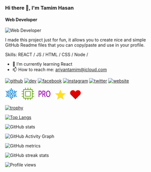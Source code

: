 ### Hi there 👋, I'm Tamim Hasan
#### Web Developer
![Web Developer](https://scontent.fdac68-1.fna.fbcdn.net/v/t39.30808-6/320019962_1231655280781787_4872178711854131663_n.jpg?_nc_cat=108&ccb=1-7&_nc_sid=730e14&_nc_eui2=AeHEEhh8YjGGPIQQmLm-qAl8DrOnvJ8QUCwOs6e8nxBQLMe_L3s8UcldZp7bS3w6kAcwjg_qOboKLjLTnkx25BpF&_nc_ohc=_1NvZyVnZEoAX8kr2Aj&_nc_zt=23&_nc_ht=scontent.fdac68-1.fna&oh=00_AfDWetdBr40uRzSZV84zkRPPx9WvBMaIF3iHQtGSYd0_oA&oe=6417464A)

I made this project just for fun, it allows you to create nice and simple GitHub Readme files that you can copy/paste and use in your profile.

Skills: REACT / JS / HTML / CSS / Node / 

- 🌱 I’m currently learning React 
- 📫 How to reach me: ariyantamim@icloud.com 


[<img src='https://cdn.jsdelivr.net/npm/simple-icons@3.0.1/icons/github.svg' alt='github' height='40'>](https://github.com/https://github.com/tamimhasandev/)  [<img src='https://cdn.jsdelivr.net/npm/simple-icons@3.0.1/icons/dev-dot-to.svg' alt='dev' height='40'>](https://dev.to/https://dev.to/tamimhasan)  [<img src='https://cdn.jsdelivr.net/npm/simple-icons@3.0.1/icons/facebook.svg' alt='facebook' height='40'>](https://www.facebook.com/https://web.facebook.com/ariyantamimofficial/)  [<img src='https://cdn.jsdelivr.net/npm/simple-icons@3.0.1/icons/instagram.svg' alt='instagram' height='40'>](https://www.instagram.com/https://www.instagram.com/ariyantamimofficial//)  [<img src='https://cdn.jsdelivr.net/npm/simple-icons@3.0.1/icons/twitter.svg' alt='twitter' height='40'>](https://twitter.com/https://twitter.com/ariyantamimbd)  [<img src='https://cdn.jsdelivr.net/npm/simple-icons@3.0.1/icons/icloud.svg' alt='website' height='40'>](https://www.gizbird.com)  

<a href='https://archiveprogram.github.com/'><img src='https://raw.githubusercontent.com/acervenky/animated-github-badges/master/assets/acbadge.gif' width='40' height='40'></a> <a href='https://docs.github.com/en/developers'><img src='https://raw.githubusercontent.com/acervenky/animated-github-badges/master/assets/devbadge.gif' width='40' height='40'></a> <a href='https://github.com/pricing'><img src='https://raw.githubusercontent.com/acervenky/animated-github-badges/master/assets/pro.gif' width='40' height='40'></a> <a href='https://stars.github.com/'><img src='https://raw.githubusercontent.com/acervenky/animated-github-badges/master/assets/starbadge.gif' width='35' height='35'></a> <a href='https://docs.github.com/en/github/supporting-the-open-source-community-with-github-sponsors'><img src='https://raw.githubusercontent.com/acervenky/animated-github-badges/master/assets/sponsorbadge.gif' width='35' height='35'></a> 

[![trophy](https://github-profile-trophy.vercel.app/?username=https://github.com/tamimhasandev/)](https://github.com/ryo-ma/github-profile-trophy)

[![Top Langs](https://github-readme-stats.vercel.app/api/top-langs/?username=https://github.com/tamimhasandev/)](https://github.com/anuraghazra/github-readme-stats)

![GitHub stats](https://github-readme-stats.vercel.app/api?username=https://github.com/tamimhasandev/&show_icons=true)  

![GitHub Activity Graph](https://activity-graph.herokuapp.com/graph?username=https://github.com/tamimhasandev/)  

![GitHub metrics](https://metrics.lecoq.io/https://github.com/tamimhasandev/)  

![GitHub streak stats](https://streak-stats.demolab.com/?user=https://github.com/tamimhasandev/)  

![Profile views](https://gpvc.arturio.dev/https://github.com/tamimhasandev/)  
